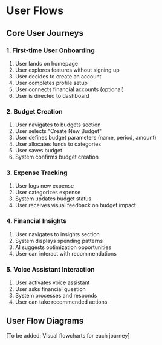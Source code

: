 # User Flows

## Core User Journeys

### 1. First-time User Onboarding
1. User lands on homepage
2. User explores features without signing up
3. User decides to create an account
4. User completes profile setup
5. User connects financial accounts (optional)
6. User is directed to dashboard

### 2. Budget Creation
1. User navigates to budgets section
2. User selects "Create New Budget"
3. User defines budget parameters (name, period, amount)
4. User allocates funds to categories
5. User saves budget
6. System confirms budget creation

### 3. Expense Tracking
1. User logs new expense
2. User categorizes expense
3. System updates budget status
4. User receives visual feedback on budget impact

### 4. Financial Insights
1. User navigates to insights section
2. System displays spending patterns
3. AI suggests optimization opportunities
4. User can interact with recommendations

### 5. Voice Assistant Interaction
1. User activates voice assistant
2. User asks financial question
3. System processes and responds
4. User can take recommended actions

## User Flow Diagrams
[To be added: Visual flowcharts for each journey]

